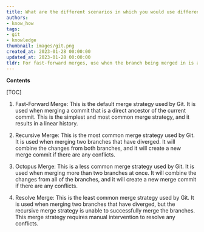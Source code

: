 ```yaml
---
title: What are the different scenarios in which you would use different git merge strategies?
authors:
- know_how
tags:
- git
- knowledge
thumbnail: images/git.png
created_at: 2023-01-28 00:00:00
updated_at: 2023-01-28 00:00:00
tldr: For fast-forward merges, use when the branch being merged in is ahead of the current branch; for recursive merges, use when the two branches have diverged; for squash merges, use when combining multiple commits into one; and for rebase merges, use when wanting to keep a linear history.
---
```


**Contents**

[TOC]

1. Fast-Forward Merge: 
This is the default merge strategy used by Git. It is used when merging a commit that is a direct ancestor of the current commit. This is the simplest and most common merge strategy, and it results in a linear history.

2. Recursive Merge: 
This is the most common merge strategy used by Git. It is used when merging two branches that have diverged. It will combine the changes from both branches, and it will create a new merge commit if there are any conflicts.

3. Octopus Merge: 
This is a less common merge strategy used by Git. It is used when merging more than two branches at once. It will combine the changes from all of the branches, and it will create a new merge commit if there are any conflicts.

4. Resolve Merge: 
This is the least common merge strategy used by Git. It is used when merging two branches that have diverged, but the recursive merge strategy is unable to successfully merge the branches. This merge strategy requires manual intervention to resolve any conflicts.
